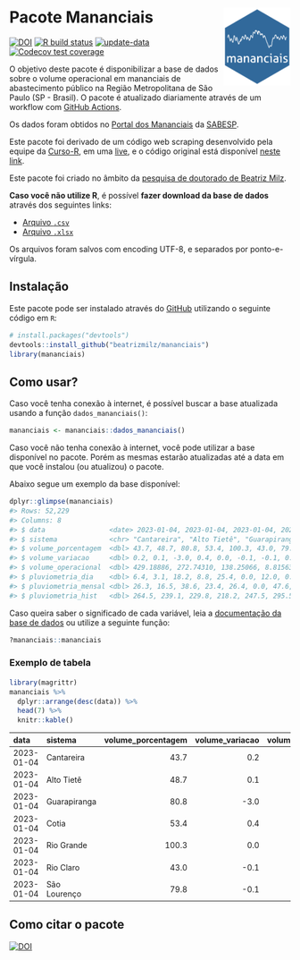 
<!-- README.md is generated from README.Rmd. Please edit that file -->

# Pacote Mananciais <img src="man/figures/hexlogo.png" align="right" width = "120px"/>

<!-- badges: start -->

[![DOI](https://zenodo.org/badge/DOI/10.5281/zenodo.4733056.svg)](https://doi.org/10.5281/zenodo.4733056)
[![R build
status](https://github.com/beatrizmilz/mananciais/workflows/R-CMD-check/badge.svg)](https://github.com/beatrizmilz/mananciais/actions)
[![update-data](https://github.com/beatrizmilz/mananciais/actions/workflows/2-update_data.yaml/badge.svg)](https://github.com/beatrizmilz/mananciais/actions/workflows/2-update_data.yaml)
[![Codecov test
coverage](https://codecov.io/gh/beatrizmilz/mananciais/branch/master/graph/badge.svg)](https://codecov.io/gh/beatrizmilz/mananciais?branch=master)
<!-- badges: end -->

O objetivo deste pacote é disponibilizar a base de dados sobre o volume
operacional em mananciais de abastecimento público na Região
Metropolitana de São Paulo (SP - Brasil). O pacote é atualizado
diariamente através de um workflow com [GitHub
Actions](https://github.com/beatrizmilz/mananciais/actions).

Os dados foram obtidos no [Portal dos
Mananciais](http://mananciais.sabesp.com.br/Situacao) da
[SABESP](http://site.sabesp.com.br/site/Default.aspx).

Este pacote foi derivado de um código web scraping desenvolvido pela
equipe da [Curso-R](https://www.curso-r.com/), em uma
[live](https://youtu.be/jvZIxrMmOcQ), e o código original está
disponível [neste
link](https://github.com/curso-r/lives/blob/master/drafts/20200730_scraper_sabesp.R).

Este pacote foi criado no âmbito da [pesquisa de doutorado de Beatriz
Milz](https://beatrizmilz.github.io/tese/).

**Caso você não utilize R**, é possível **fazer download da base de
dados** através dos seguintes links:

- [Arquivo
  `.csv`](https://github.com/beatrizmilz/mananciais/raw/master/inst/extdata/mananciais.csv)
- [Arquivo
  `.xlsx`](https://github.com/beatrizmilz/mananciais/blob/master/inst/extdata/mananciais.xlsx?raw=true)

Os arquivos foram salvos com encoding UTF-8, e separados por
ponto-e-vírgula.

## Instalação

Este pacote pode ser instalado através do [GitHub](https://github.com/)
utilizando o seguinte código em `R`:

``` r
# install.packages("devtools")
devtools::install_github("beatrizmilz/mananciais")
library(mananciais)
```

## Como usar?

Caso você tenha conexão à internet, é possível buscar a base atualizada
usando a função `dados_mananciais()`:

``` r
mananciais <- mananciais::dados_mananciais() 
```

Caso você não tenha conexão à internet, você pode utilizar a base
disponível no pacote. Porém as mesmas estarão atualizadas até a data em
que você instalou (ou atualizou) o pacote.

Abaixo segue um exemplo da base disponível:

``` r
dplyr::glimpse(mananciais)
#> Rows: 52,229
#> Columns: 8
#> $ data                <date> 2023-01-04, 2023-01-04, 2023-01-04, 2023-01-04, 2…
#> $ sistema             <chr> "Cantareira", "Alto Tietê", "Guarapiranga", "Cotia…
#> $ volume_porcentagem  <dbl> 43.7, 48.7, 80.8, 53.4, 100.3, 43.0, 79.8, 43.5, 4…
#> $ volume_variacao     <dbl> 0.2, 0.1, -3.0, 0.4, 0.0, -0.1, -0.1, 0.2, 0.1, -1…
#> $ volume_operacional  <dbl> 429.18886, 272.74310, 138.25066, 8.81563, 112.5643…
#> $ pluviometria_dia    <dbl> 6.4, 3.1, 18.2, 8.8, 25.4, 0.0, 12.0, 0.0, 9.5, 0.…
#> $ pluviometria_mensal <dbl> 26.3, 16.5, 38.6, 23.4, 26.4, 0.0, 47.6, 19.9, 13.…
#> $ pluviometria_hist   <dbl> 264.5, 239.1, 229.8, 218.2, 247.5, 295.5, 273.2, 2…
```

Caso queira saber o significado de cada variável, leia a [documentação
da base de
dados](https://beatrizmilz.github.io/mananciais/reference/mananciais.html)
ou utilize a seguinte função:

``` r
?mananciais::mananciais
```

### Exemplo de tabela

``` r
library(magrittr)
mananciais %>% 
  dplyr::arrange(desc(data)) %>% 
  head(7) %>%
  knitr::kable()
```

| data       | sistema      | volume_porcentagem | volume_variacao | volume_operacional | pluviometria_dia | pluviometria_mensal | pluviometria_hist |
|:-----------|:-------------|-------------------:|----------------:|-------------------:|-----------------:|--------------------:|------------------:|
| 2023-01-04 | Cantareira   |               43.7 |             0.2 |          429.18886 |              6.4 |                26.3 |             264.5 |
| 2023-01-04 | Alto Tietê   |               48.7 |             0.1 |          272.74310 |              3.1 |                16.5 |             239.1 |
| 2023-01-04 | Guarapiranga |               80.8 |            -3.0 |          138.25066 |             18.2 |                38.6 |             229.8 |
| 2023-01-04 | Cotia        |               53.4 |             0.4 |            8.81563 |              8.8 |                23.4 |             218.2 |
| 2023-01-04 | Rio Grande   |              100.3 |             0.0 |          112.56430 |             25.4 |                26.4 |             247.5 |
| 2023-01-04 | Rio Claro    |               43.0 |            -0.1 |            5.87637 |              0.0 |                 0.0 |             295.5 |
| 2023-01-04 | São Lourenço |               79.8 |            -0.1 |           70.86413 |             12.0 |                47.6 |             273.2 |

## Como citar o pacote

[![DOI](https://zenodo.org/badge/DOI/10.5281/zenodo.4733056.svg)](https://doi.org/10.5281/zenodo.4733056)

